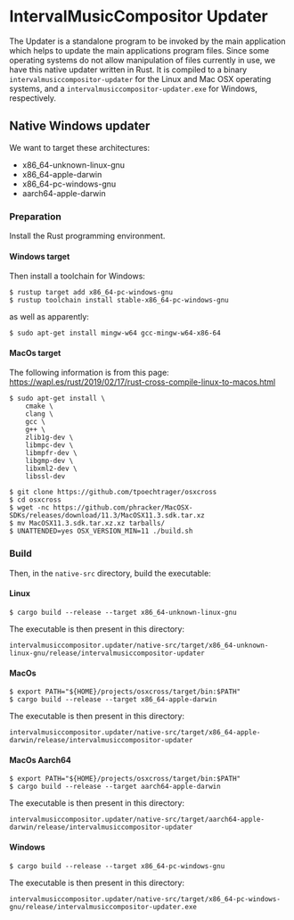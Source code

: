 # IntervalMusicCompositor Updater

The Updater is a standalone program to be invoked by the main application which helps to update the main applications program files.
Since some operating systems do not allow manipulation of files currently in use, we have this native updater written in Rust.
It is compiled to a binary `intervalmusiccompositor-updater` for the Linux and Mac OSX operating systems, and a `intervalmusiccompositor-updater.exe` for Windows, respectively.

## Native Windows updater

We want to target these architectures:

- x86_64-unknown-linux-gnu
- x86_64-apple-darwin
- x86_64-pc-windows-gnu
- aarch64-apple-darwin

### Preparation

Install the Rust programming environment. 

#### Windows target

Then install a toolchain for Windows:

    $ rustup target add x86_64-pc-windows-gnu
    $ rustup toolchain install stable-x86_64-pc-windows-gnu

as well as apparently:

    $ sudo apt-get install mingw-w64 gcc-mingw-w64-x86-64

#### MacOs target

The following information is from this page: https://wapl.es/rust/2019/02/17/rust-cross-compile-linux-to-macos.html

    $ sudo apt-get install \
        cmake \
        clang \
        gcc \
        g++ \
        zlib1g-dev \
        libmpc-dev \
        libmpfr-dev \
        libgmp-dev \
        libxml2-dev \
        libssl-dev

    $ git clone https://github.com/tpoechtrager/osxcross
    $ cd osxcross
    $ wget -nc https://github.com/phracker/MacOSX-SDKs/releases/download/11.3/MacOSX11.3.sdk.tar.xz
    $ mv MacOSX11.3.sdk.tar.xz.xz tarballs/
    $ UNATTENDED=yes OSX_VERSION_MIN=11 ./build.sh

### Build

Then, in the `native-src` directory, build the executable:

#### Linux

    $ cargo build --release --target x86_64-unknown-linux-gnu

The executable is then present in this directory:

    intervalmusiccompositor.updater/native-src/target/x86_64-unknown-linux-gnu/release/intervalmusiccompositor-updater

#### MacOs

    $ export PATH="${HOME}/projects/osxcross/target/bin:$PATH"
    $ cargo build --release --target x86_64-apple-darwin

The executable is then present in this directory:

    intervalmusiccompositor.updater/native-src/target/x86_64-apple-darwin/release/intervalmusiccompositor-updater

#### MacOs Aarch64

    $ export PATH="${HOME}/projects/osxcross/target/bin:$PATH"
    $ cargo build --release --target aarch64-apple-darwin

The executable is then present in this directory:

    intervalmusiccompositor.updater/native-src/target/aarch64-apple-darwin/release/intervalmusiccompositor-updater

#### Windows

    $ cargo build --release --target x86_64-pc-windows-gnu

The executable is then present in this directory:

    intervalmusiccompositor.updater/native-src/target/x86_64-pc-windows-gnu/release/intervalmusiccompositor-updater.exe
